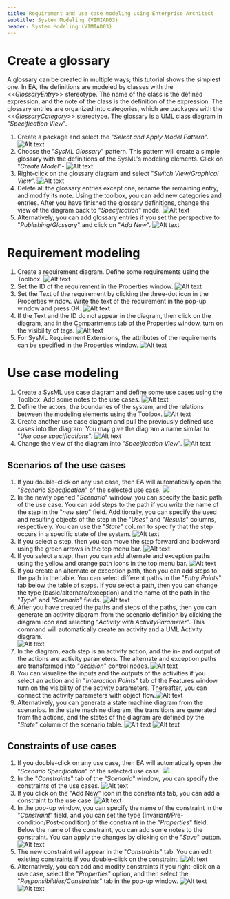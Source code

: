 ```yaml
---
title: Requirement and use case modeling using Enterprise Architect
subtitle: System Modeling (VIMIAD03)
header: System Modeling (VIMIAD03)
---
```


# Create a glossary

A glossary can be created in multiple ways; this tutorial shows the simplest one. In EA, the definitions are modeled by classes with the <<*GlossaryEntry*\>\> stereotype. The name of the class is the defined expression, and the note of the class is the definition of the expression. The glossary entries are organized into categories, which are packages with the <<*GlossaryCategory*\>\> stereotype. The glossary is a UML class diagram in "*Specification View*".

1. Create a package and select the "*Select and Apply Model Pattern*".
![Alt text](figs/ea-uc-and-req-modeling/image.png)
1. Choose the "*SysML Glossary*" pattern. This pattern will create a simple glossary with the definitions of the SysML's modeling elements. Click on "*Create Model*"-
![Alt text](figs/ea-uc-and-req-modeling/image-1.png)
1. Right-click on the glossary diagram and select "*Switch View/Graphical View*".
![Alt text](figs/ea-uc-and-req-modeling/image-2.png)
1. Delete all the glossary entries except one, rename the remaining entry, and modify its note. Using the toolbox, you can add new categories and entries. After you have finished the glossary definitions, change the view of the diagram back to "*Specification*" mode.
![Alt text](figs/ea-uc-and-req-modeling/image-3.png)
1. Alternatively, you can add glossary entries if you set the perspective to "*Publishing/Glossary*" and click on "*Add New*".
![Alt text](figs/ea-uc-and-req-modeling/image-4.png)



# Requirement modeling

1. Create a requirement diagram. Define some requirements using the Toolbox.
![Alt text](figs/ea-uc-and-req-modeling/image-9.png)
1. Set the ID of the requirement in the Properties window.
![Alt text](figs/ea-uc-and-req-modeling/image-10.png)
1. Set the Text of the requirement by clicking the three-dot icon in the Properties window. Write the text of the requirement in the pop-up window and press OK.
![Alt text](figs/ea-uc-and-req-modeling/image-11.png)
1. If the Text and the ID do not appear in the diagram, then click on the diagram, and in the Compartments tab of the Properties window, turn on the visibility of tags.
![Alt text](figs/ea-uc-and-req-modeling/image-12.png)
1. For SysML Requirement Extensions, the attributes of the requirements can be specified in the Properties window.
![Alt text](figs/ea-uc-and-req-modeling/image-13.png)


# Use case modeling

1. Create a SysML use case diagram and define some use cases using the Toolbox. Add some notes to the use cases.
![Alt text](figs/ea-uc-and-req-modeling/image-5.png)
1. Define the actors, the boundaries of the system, and the relations between the modeling elements using the Toolbox.
![Alt text](figs/ea-uc-and-req-modeling/image-6.png)
1. Create another use case diagram and pull the previously defined use cases into the diagram. You may give the diagram a name similar to "*Use case specifications*".
![Alt text](figs/ea-uc-and-req-modeling/image-7.png)
1. Change the view of the diagram into "*Specification View*".
![Alt text](figs/ea-uc-and-req-modeling/image-8.png)


## Scenarios of the use cases
1. If you double-click on any use case, then EA will automatically open the "*Scenario Specification*" of the selected use case.
![](figs/ea-scenarios-and-constraints/image.png)
1. In the newly opened "*Scenario*" window, you can specify the basic path of the use case. You can add steps to the path if you write the name of the step in the "*new step*" field. Additionally, you can specify the used and resulting objects of the step in the "*Uses*" and "*Results*" columns, respectively. You can use the "*State*" column to specify that the step occurs in a specific state of the system.
![Alt text](figs/ea-scenarios-and-constraints/image-1.png)
2. If you select a step, then you can move the step forward and backward using the green arrows in the top menu bar.
![Alt text](figs/ea-scenarios-and-constraints/image-2.png)
3. If you select a step, then you can add alternate and exception paths using the yellow and orange path icons in the top menu bar.
![Alt text](figs/ea-scenarios-and-constraints/image-3.png)
1. If you create an alternate or exception path, then you can add steps to the path in the table. You can select different paths in the "*Entry Points*" tab below the table of steps. If you select a path, then you can change the type (basic/alternate/exception) and the name of the path in the "*Type*" and "*Scenario*" fields.
![Alt text](figs/ea-scenarios-and-constraints/image-4.png)
1. After you have created the paths and steps of the paths, then you can generate an activity diagram from the scenario definition by clicking the diagram icon and selecting "*Activity with ActivityParameter*". This command will automatically create an activity and a UML Activity diagram.   
![Alt text](figs/ea-scenarios-and-constraints/image-5.png)
2. In the diagram, each step is an activity action, and the in- and output of the actions are activity parameters. The alternate and exception paths are transformed into "*decision*" control nodes. 
![Alt text](figs/ea-scenarios-and-constraints/image-6.png)
3. You can visualize the inputs and the outputs of the activities if you select an action and in "*Interaction Points*" tab of the Features window turn on the visibility of the activity parameters. Thereafter, you can connect the activity parameters with object flow.![Alt text](figs/ea-scenarios-and-constraints/image-7.png)
4. Alternatively, you can generate a state machine diagram from the scenarios. In the state machine diagram, the transitions are generated from the actions, and the states of the diagram are defined by the "*State*" column of the scenario table.
![Alt text](figs/ea-scenarios-and-constraints/image-8.png)
![Alt text](figs/ea-scenarios-and-constraints/image-9.png)

## Constraints of use cases

1. If you double-click on any use case, then EA will automatically open the "*Scenario Specification*" of the selected use case.
![](figs/ea-scenarios-and-constraints/image.png)
1. In the "*Constraints*" tab of the "*Scenario*" window, you can specify the constraints of the use cases. 
![Alt text](figs/ea-scenarios-and-constraints/image-10.png)
1. If you click on the "Add New" icon in the constraints tab, you can add a constraint to the use case.
![Alt text](figs/ea-scenarios-and-constraints/image-11.png)
1. In the pop-up window, you can specify the name of the constraint in the "*Constraint*" field, and you can set the type (Invariant/Pre-condition/Post-condition) of the constraint in the "*Properties*" field. Below the name of the constraint, you can add some notes to the constraint. You can apply the changes by clicking on the "*Save*" button.
![Alt text](figs/ea-scenarios-and-constraints/image-12.png)
1. The new constraint will appear in the "*Constraints*" tab. You can edit existing constraints if you double-click on the constraint.
![Alt text](figs/ea-scenarios-and-constraints/image-13.png)
1. Alternatively, you can add and modify constraints if you right-click on a use case, select the "*Properties*" option, and then select the "*Responsibilities/Constraints*" tab in the pop-up window.
![Alt text](figs/ea-scenarios-and-constraints/image-14.png)
![Alt text](figs/ea-scenarios-and-constraints/image-15.png)

